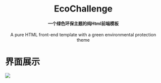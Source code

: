<h1 align="center">
  <a 
    <img src="https://github.com/danel-phang/EcoChallenge/blob/main/data/logo.png" alt="EcoChallenge" height="96px" width="100px">
  </a>
  <br>
  EcoChallenge
</h1>


<h4 align="center">
一个绿色环保主题的纯Html前端模板
</h4>

<p align="center">
A pure HTML front-end template with a green environmental protection theme
</p>




<div align="center">
</div>


# 界面展示
![](https://github.com/danel-phang/EcoChallenge/blob/main/data/demo.gif)
